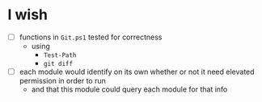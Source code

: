# I wish
- [ ] functions in ``Git.ps1`` tested for correctness
  - using
    - ``Test-Path``
    - ``git diff``
- [ ] each module would identify on its own whether or not it need elevated permission in order to run
  - and that this module could query each module for that info
